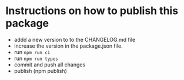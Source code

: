 # Instructions on how to publish this package

  - addd a new version to to the CHANGELOG.md file
  - increase the version in the package.json file.
  - run `npm run ci`
  - run `npm run types`
  - commit and push all changes
  - publish (npm publish)
  